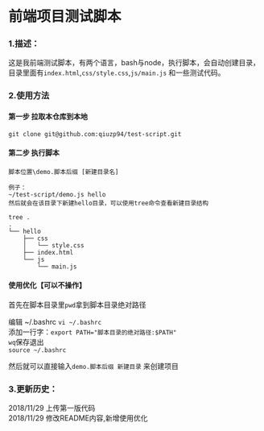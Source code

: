 # 前端项目测试脚本
### 1.描述：

这是我前端测试脚本，有两个语言，bash与node，执行脚本，会自动创建目录，目录里面有`index.html`,`css/style.css`,`js/main.js` 和一些测试代码。

### 2.使用方法
#### 第一步 拉取本仓库到本地
```
git clone git@github.com:qiuzp94/test-script.git
```

#### 第二步 执行脚本
```
脚本位置\demo.脚本后缀 [新建目录名]

例子：
~/test-script/demo.js hello
然后就会在该目录下新建hello目录，可以使用tree命令查看新建目录结构

tree .
.
└── hello
    ├── css
    │   └── style.css
    ├── index.html
    └── js
        └── main.js
```

#### 使用优化【可以不操作】
首先在脚本目录里`pwd`拿到脚本目录绝对路径

编辑 ~/.bashrc `vi ~/.bashrc`  
添加一行字：`export PATH="脚本目录的绝对路径:$PATH"`  
`wq`保存退出  
`source ~/.bashrc`

然后就可以直接输入`demo.脚本后缀 新建目录` 来创建项目



### 3.更新历史：
2018/11/29 上传第一版代码  
2018/11/29 修改README内容,新增使用优化

